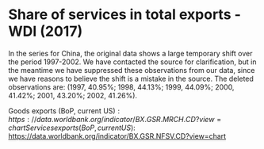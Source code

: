 # Share of services in total exports - WDI (2017)

In the series for China, the original data shows a large temporary shift over the period 1997-2002. We have contacted the source for clarification, but in the meantime we have suppressed these observations from our data, since we have reasons to believe the shift is a mistake in the source. The deleted observations are: (1997, 40.95%; 1998, 44.13%; 1999, 44.09%; 2000, 41.42%; 2001, 43.20%; 2002, 41.26%).

Goods exports (BoP, current US$): https://data.worldbank.org/indicator/BX.GSR.MRCH.CD?view=chart
Services exports (BoP, current US$): https://data.worldbank.org/indicator/BX.GSR.NFSV.CD?view=chart